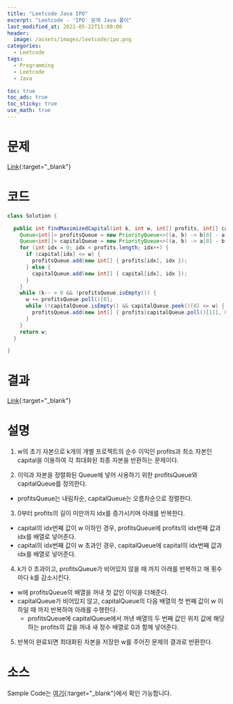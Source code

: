 ```yaml
---
title: "Leetcode Java IPO"
excerpt: "Leetcode - 'IPO' 문제 Java 풀이"
last_modified_at: 2022-05-22T11:00:00
header:
  image: /assets/images/leetcode/ipo.png
categories:
  - Leetcode
tags:
  - Programming
  - Leetcode
  - Java

toc: true
toc_ads: true
toc_sticky: true
use_math: true
---
```

# 문제
[Link](https://leetcode.com/problems/ipo/){:target="_blank"}

# 코드
```java
class Solution {

  public int findMaximizedCapital(int k, int w, int[] profits, int[] capital) {
    Queue<int[]> profitsQueue = new PriorityQueue<>((a, b) -> b[0] - a[0]);
    Queue<int[]> capitalQueue = new PriorityQueue<>((a, b) -> a[0] - b[0]);
    for (int idx = 0; idx < profits.length; idx++) {
      if (capital[idx] <= w) {
        profitsQueue.add(new int[] { profits[idx], idx });
      } else {
        capitalQueue.add(new int[] { capital[idx], idx });
      }
    }
    while (k-- > 0 && !profitsQueue.isEmpty()) {
      w += profitsQueue.poll()[0];
      while (!capitalQueue.isEmpty() && capitalQueue.peek()[0] <= w) {
        profitsQueue.add(new int[] { profits[capitalQueue.poll()[1]], 0 });
      }
    }
    return w;
  }

}
```

# 결과
[Link](https://leetcode.com/submissions/detail/704382608/){:target="_blank"}

# 설명
1. w의 초기 자본으로 k개의 개별 프로젝트의 순수 이익인 profits과 최소 자본인 capital을 이용하여 각 최대화된 최종 자본을 반환하는 문제이다.

2. 이익과 자본을 정렬화된 Queue에 넣어 사용하기 위한 profitsQueue와 capitalQueue를 정의한다.
- profitsQueue는 내림차순, capitalQueue는 오름차순으로 정렬한다.

3. 0부터 profits의 길이 미만까지 idx를 증가시키며 아래를 반복한다.
- capital의 idx번째 값이 w 이하인 경우, profitsQueue에 profits의 idx번째 값과 idx를 배열로 넣어준다.
- capital의 idx번째 값이 w 초과인 경우, capitalQueue에 capital의 idx번째 값과 idx를 배열로 넣어준다.

4. k가 0 초과이고, profitsQueue가 비어있지 않을 때 까지 아래를 반복하고 매 횟수마다 k를 감소시킨다.

- w에 profitsQueue의 배열을 꺼내 첫 값인 이익을 더해준다.
- capitalQueue가 비어있지 않고, capitalQueue의 다음 배열의 첫 번째 값이 w 이하일 때 까지 반복하여 아래를 수행한다.
  - profitsQueue에 capitalQueue에서 꺼낸 배열의 두 번째 값인 위치 값에 해당하는 profits의 값을 꺼내 새 정수 배열로 0과 함께 넣어준다.

5. 반복이 완료되면 최대화된 자본을 저장한 w를 주어진 문제의 결과로 반환한다.

# 소스
Sample Code는 [여기](https://github.com/GracefulSoul/leetcode/blob/master/src/main/java/gracefulsoul/problems/IPO.java){:target="_blank"}에서 확인 가능합니다.